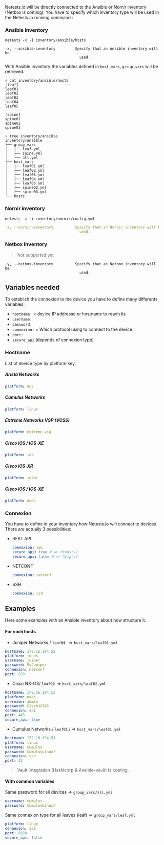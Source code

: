Netests.io will be directly connected to the Ansible or Nornir inventory (Netbox is coming). You have to specify which inventory type will be used in the Netests.io running command :



### Ansible Inventory

```shell
netests -x -i inventory/ansible/hosts
```

```shell
-x, --ansible-inventory         Specify that an Ansible inventory will be
                                  used.
```

With Ansible inventory the variables defined in `host_vars`, `group_vars` will be retrieved.

```shell
⚡ cat inventory/ansible/hosts
[leaf]
leaf01
leaf02
leaf03
leaf04
leaf05

[spine]
spine01
spine02
spine03

⚡ tree inventory/ansible
inventory/ansible
├── group_vars
│   ├── leaf.yml
│   ├── spine.yml
│   └── all.yml
├── host_vars
│   ├── leaf01.yml
│   ├── leaf02.yml
│   ├── leaf03.yml
│   ├── leaf04.yml
│   ├── leaf05.yml
│   ├── spine02.yml
│   └── spine03.yml
└── hosts
```



### Nornir inventory

```shell
netests -z -i inventory/nornir/config.yml
```

```yaml
-z, --nornir-inventory          Specify that an Nornir inventory will be
                                  used.
```



### Netbox inventory

> Not supported yet

```shell
-y, --netbox-inventory          Specify that an Netbox inventory will be
                                  used.
```



## Variables needed

To establish the connexion to the device you have to define many differents variables :

* `hostname:` = device IP addresse or hostname to reach its
* `username:`
* `password:` 
* `connexion:` = Which protocol using to connect to the device
* `port:`
* `secure_api` (depends of connexion type)



### Hostname

List of device type by platform key.

##### Arista Networks

```yaml
platform: eos
```

##### Cumulus Networks

```yaml
platform: linux
```

##### Extreme Networks VSP (VOSS)

```yaml
platform: extreme_vsp
```

##### Cisco IOS / IOS-XE

```yaml
platform: ios
```

##### Cisco IOS-XR

```yaml
platform: iosxr
```

##### Cisco IOS / IOS-XE

```yaml
platform: nxos
```



### Connexion

You have to define in your inventory how Netests.io will connect to devices. 
There are actually 3 possibilities: 

* REST API

  ```yaml
  connexion: api
  secure_api: true # => https://
  secure_api: false # => http://
  ```

* NETCONF

  ```yaml
  connexion: netconf
  ```

* SSH

  ```yaml
  connexion: ssh
  ```



## Examples

Here some examples with an Ansible inventory about how structure it.

#### For each hosts

* Juniper Networks / `leaf04 ` => `host_vars/leaf01.yml`

```yaml
hostname: 172.16.194.52
platform: junos
username: juiper
password: MyJuniper
connexion: netconf
port: 830
```

* Cisco NX-OS/ `leaf02 `=> `host_vars/leaf02.yml`

```yaml
hostname: 172.16.194.53
platform: nxos
username: admin
password: Cisco12345.
connexion: api
port: 443
secure_api: true
```

* Cumulus Networks / `leaf01` / => `host_vars/leaf01.yml`

```yaml
hostname: 172.16.194.51
platform: linux
username: cumulus
password: CumulusLinux!
connexion: ssh
port: 22
```

> Vault integration (Hashicorp & Ansible-vault) is coming.



#### With common variables

Same password for all devices => `group_vars/all.yml`

```yaml
username: cumulus
password: CumulusLinux!
```

Same connexion type for all leaves (leaf) => `group_vars/leaf.yml`

```yaml
platform: linux
connexion: api
port: 8080
secure_api: false
```

